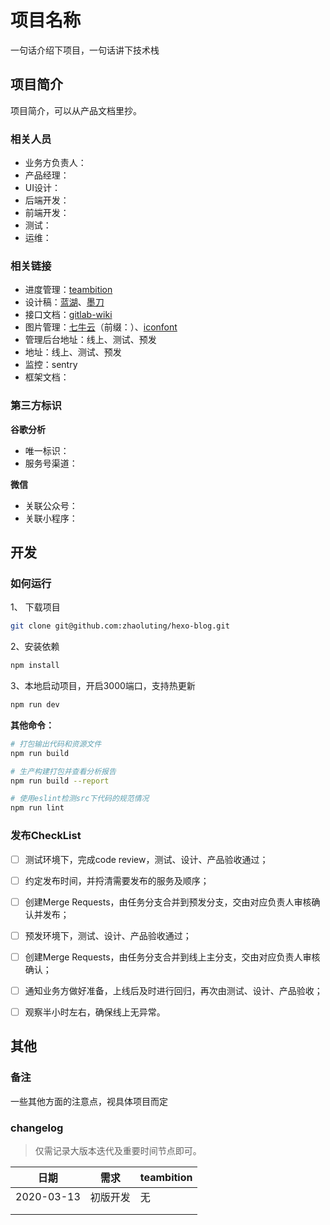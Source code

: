 # 项目名称

一句话介绍下项目，一句话讲下技术栈

## 项目简介
项目简介，可以从产品文档里抄。

### 相关人员
- 业务方负责人：
- 产品经理：
- UI设计：
- 后端开发：
- 前端开发：
- 测试：
- 运维：

### 相关链接
- 进度管理：[teambition](https://www.teambition.com/)
- 设计稿：[蓝湖](https://lanhuapp.com/)、[墨刀](https://orgnext.modao.cc/)
- 接口文档：[gitlab-wiki](http://lqbyun.com/)
- 图片管理：[七牛云](https://portal.qiniu.com/kodo/bucket)（前缀：）、[iconfont](https://www.iconfont.cn/manage/index)
- 管理后台地址：线上、测试、预发
- 地址：线上、测试、预发
- 监控：sentry
- 框架文档：

### 第三方标识
**谷歌分析**
- 唯一标识：
- 服务号渠道：

**微信**
- 关联公众号：
- 关联小程序：

## 开发
### 如何运行
1、 下载项目
```bash
git clone git@github.com:zhaoluting/hexo-blog.git
```
2、安装依赖
```bash
npm install
```
3、本地启动项目，开启3000端口，支持热更新
```bash
npm run dev
```

**其他命令：**
```bash
# 打包输出代码和资源文件
npm run build

# 生产构建打包并查看分析报告
npm run build --report

# 使用eslint检测src下代码的规范情况
npm run lint
```

### 发布CheckList
- [ ] 测试环境下，完成code review，测试、设计、产品验收通过；
- [ ] 约定发布时间，并捋清需要发布的服务及顺序；
- [ ] 创建Merge Requests，由任务分支合并到预发分支，交由对应负责人审核确认并发布；
- [ ] 预发环境下，测试、设计、产品验收通过；
- [ ] 创建Merge Requests，由任务分支合并到线上主分支，交由对应负责人审核确认；
- [ ] 通知业务方做好准备，上线后及时进行回归，再次由测试、设计、产品验收；
- [ ] 观察半小时左右，确保线上无异常。


## 其他
### 备注
一些其他方面的注意点，视具体项目而定

### changelog
> 仅需记录大版本迭代及重要时间节点即可。

| 日期       | 需求     | teambition |
| ---------- | -------- | ---------- |
| 2020-03-13 | 初版开发 | 无         |
|            |          |            |
|            |          |            |

